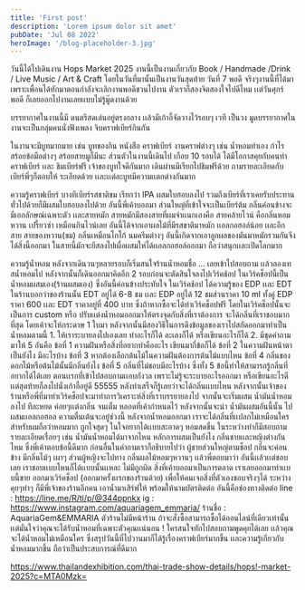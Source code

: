```yaml
---
title: 'First post'
description: 'Lorem ipsum dolor sit amet'
pubDate: 'Jul 08 2022'
heroImage: '/blog-placeholder-3.jpg'
---
```


วันนี้ได้ไปเดินงาน Hops Market 2025 งานนี้เป็นงานเกี่ยวกับ Book / Handmade /Drink / Live Music / Art & Craft โดยในวันที่มานั้นเป็นงานวันสุดท้าย วันที่ 7 พอดี จริงๆงานนี้ที่ได้มาเพราะเพื่อนได้ทักมาตอนกำลังจะเลิกงานพอดีชวนไปงาน ตัวเราก็สองจิตสองใจไปดีไหม เเต่วันศุกร์พอดี ก็เลยออกไปงานเลยเเบบไม่รู้มู๊ดงานด้วย

บรรยากาศในงานนี้มี ดนตรีสดเล่นอยู่ตรงกลาง เเล้วมีเก้าอี้จัดวางไว้รอบๆ เวที เป็นวง มูดบรรยากาศในงานจะเป็นกลุ่มคนนั่งฟังเพลง จิบคราฟเบียร์กินกัน

ในงานจะมีบูทมากมาย เช่น บูทของกิน หนังสือ คราฟเบียร์ งานคราฟต่างๆ เช่น น้ำหอมทำเอง กำไร สร้อยข้อมือต่างๆ สร้อยสายมูก็มีนะ
ส่วนตัวในงานนี้เดินไป เกือบ 10 รอบได้ ได้มีโอกาสคุยกับคนทำคราฟเบียร์ เเละ ชิมเบียร์ฟรี เจ้าของบูทใจดีกันมาก เดินผ่านมีเรียกไปชิมฟรีด้วย
ถามรายละเอียดกับเบียร์พี่ๆก็ตอบให้ ระเอียดด้วย เเละเเต่ละบูทมีความเเตกต่างกันมาก

ความรู้คราฟเบียร์
บางทีเบียร์รสชาติขม เรียกว่า IPA ผสมใบฮอบลงไป รวมถึงเบียร์ที่เราเคยรับประทานทั่วไปด้วยก็มีผสมใบฮอบลงไปด้วย อันนี้พี่เค้าบอกมา ส่วนใหญ่ที่เข้าใจจะเป็นเบียร์ต้ม กลิ่นค่อนข้างจะมีเอกลักษณ์เฉพาะตัว เเละสายหมัก สายหมักมีสองสายที่ผมจำเเนกเองคือ สายคล้ายไวน์ คือกลิ่นหอม หวาน เปรี้ยวซ่า เหมือนกินไวน์เลย อันนี้ได้จากเอาผลไม้ที่มีรสขาติมาหมัก เเอลกอฮอล์น้อย เเละอีกสาย สายของหวาน(ขม) กลิ่นเหมือนโกโก้ นมครีมต่างๆ อันนี้เกิดจากเอาลูกผลของมันมาหมักรวมกันจึงได้สิ่งนี้ออกมา ในสายนี้มักจะยีสลงไปเผื่อผสมให่ได้เเอลกอฮอล์ออกมา ถือว่าสนุกเเละเปิดโลกมาก

ความรู้น้ำหอม
หลังจากเดินวนๆหลายรอบก็เริ่มสนใจร้านน้ำหอมชื่อ ... เลยเข้าไปสอบถาม เเล้วลองเทสน้ำหอมไป หลังจากนั้นก็เดินออกมาคิดอีก 2 รอบก่อนจะตัดสินใจลงไปเวิร์คช้อป
ในเวิร์คช็อปนี้เป็น น้ำหอมผสมเอง(ร้านผสมเอง) ซึ่งอันนี้ค่อนข้างประทับใจ ในเวิร์คช้อป ได้ความรู้ของ EDP เเละ EDT ในร้านบอกว่าของร้านนั้น EDT อยู๋ได้ 6-8 ชม เเละ EDP อยู่ได้ 12 ชมส่วนราคา 10 ml ทั้งคู๋ EDP ราคา 600 เเละ EDT ราคาอยู่ที่ 400 บาท ซึ่งถ้าหากซื้อจะได้ทำเวิร์คช็อปฟรี โดยในเวิร์คช็อปนั้นจะเป็นการ custom หรือ ปรับเเต่งน้ำหอมออกมาให้ตรงจุดกับสิ่งที่เราต้องการ จะได้กลิ่นที่เราชอบมากที่สุด โดยเค้าจะให้กระดาษ 1 ใบมา หลังจากนั้นมีสองวิธีในการดึงข้อมูลของเราไปสกัดออกมาทำเป็นน้ำหอมตามนี้ 1. ให้เราระบายลงไปเองเลย ทำอะไรก็ได้ ละเลงก็ได้ หรือเขียนอะไรก็ได้ 2. มีชุดคำถามมาให้ 5 อันคือ
ข้อที่ 1 ความฝันหรือสิ่งที่อยากทำคืออะไร เขียนมากี่ข้อก็ได้
ข้อที่ 2 ในความฝันหน้าตาเป็นยังไง มีอะไรบ้าง
ข้อที่ 3 หากต้องเลือกต้นไม้ในความฝันต้องการต้นไม้แบบไหน
ข้อที่ 4 กลิ่นของดอกไม้หรือต้นไม้นั้นมีกลิ่นยังไง
ข้อที่ 5 กลิ่นที่ไม่ชอบมีอะไรบ้าง
ซึ่งทั้ง 5 ข้อนี้ทำให้สามารถรู้กลิ่นที่อยากได้ได้เลย
ตอนเเรกที่เข้าไปสอบถามเเอบกังวล เพราะไม่รู้จะระบายอะไรออกมา หรือเขียนอะไรดี เเต่สุดท้ายก็ลงไปนั่งเก้าอี้อยู่ดี 55555 หลังทำเสร็จก็รู้เลยว่าจะได้กลิ่นเเบบไหน หลังจากนั้นเจ้าของร้านหรือพี่ที่มาทำเวิร์คช็อปจะมาทำการวิเคราะห์สิ่งที่เราบรรยายลงไป จากนั้นจะเริ่มผสม น้ำมันน้ำหอมลงไป ทีละหยด ค่อยๆเเต่งกลิ่น จนเต็ม หลอดที่เค้ากำหนดไว้ หลังจากนั้นจะนำ น้ำมันผสมอันนี้นั้น ไปผสมเเอลกอฮอล ความตื่นเต้นจะอยู๋ช่วงนี้ หลังจากน้ำหอมออกมา เราจะได้กลิ่นที่เเปลกไม่เหมือนใคร สำหรับผมถือว่าหอมมาก ถูกใจสุดๆ ในใจอยากได้เเบบสะอาดๆ หอมสดชื่น
ในระหว่างทำก็มีสอบถามรายละเอียดเรื่อยๆ เช่น น้ำมันน้ำหอมได้มาจากไหน หลักการผสมเป็นยังไง กลิ่นชายเเละหญิงต่างกันไหม ซึ่งพี่เค้าตอบข้อนี้ดีมาก ก่อนอื่นในคำถามเราก็อธิบายไปว่า ผู้ชายส่วนใหญ่ตามช็อป กลิ่นจะค่อนข้าง มีกลิ่นไม้ๆ เผาๆ ส่วนผู้หญิงจะไปทาง กลิ่นผลไม้หอมๆหวานๆ เเล้วพี่ตอบมาว่า อันนี้เเล้วเเต่ชอบเลย เราชอบเเบบไหนก็ได้เเบบนั้นเเหละ ไม่มีถูกผิด สิ่งที่เค้าบอกมาเป็นการตลาด เราเลยออกมาทำเเบบนี้ขาย ออกมาเวิร์คช็อป (ออกมาครั้งเเรกของร้านด้วย) เพื่อให้คนเจอสิ่งที่ตัวเองชอบจริงๆได้ ระหว่างคุยๆทำๆ ก็มีพี่เจ้าของร้านอีกคน เอาน้ำมาเสิร์ฟให้ พร้อมให้นามบัตรติดต่อ อันนี้คือช่องทางติดต่อ
line : https://line.me/R/ti/p/@344ppnkx
ig : https://www.instagram.com/aquariagem_emmaria/
ร้านชื่อ : AquariaGem&EMMARIA
ตัวร้านไม่มีหน้าร้าน ถ้าจะสั่งซื้อสามารถซื้อได้ออนไลน์ที่เดียวเท่านั้น เเต่มั่นใจว่าคุณจะได้รับน้ำหอมที่เฉพาะตัวคุณเเน่นอน !
ใครสนใจทักไปสอบถามพูดคุยได้เลย เเล้วคุณจะได้น้ำหอมไม่เหมือนใคร
ซึ่งสรุปวันนี้ที่ไปวานมาก็ได้รู้เรื่องคราฟเบียร์มากขึ้น เเละความรู้เกียวกับน้ำหอมมากขึ้น ถือว่าเป็นประสบการณ์ที่ดีมาก

https://www.thailandexhibition.com/thai-trade-show-details/hops!-market-2025?c=MTA0Mzk=
